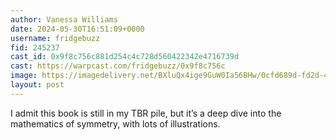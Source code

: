 ```yaml
---
author: Vanessa Williams
date: 2024-05-30T16:51:09+0000
username: fridgebuzz
fid: 245237
cast_id: 0x9f8c756c881d254c4c728d560422342e4716739d
cast: https://warpcast.com/fridgebuzz/0x9f8c756c
image: https://imagedelivery.net/BXluQx4ige9GuW0Ia56BHw/0cfd689d-fd2d-4d87-3a4e-c816006efc00/original
layout: post
---
```

I admit this book is still in my TBR pile, but it’s a deep dive into the mathematics of symmetry, with lots of illustrations.  

<img src='https://imagedelivery.net/BXluQx4ige9GuW0Ia56BHw/0cfd689d-fd2d-4d87-3a4e-c816006efc00/original' alt='' referrerpolicy='no-referrer'/>
<img src='https://imagedelivery.net/BXluQx4ige9GuW0Ia56BHw/b3588529-fbb9-4941-d2da-fe65023b8d00/original' alt='' referrerpolicy='no-referrer'/>
